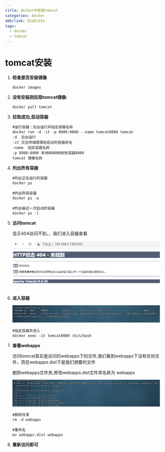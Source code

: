 ```yaml
---
title: docker中安装tomcat
categories: docker
abbrlink: 92a8132a
tags:
  - docker
  - tomcat
---
```








# tomcat安装

1. **检查是否安装镜像**

   ```shell
   docker images 
   ```

2. **没有安装则拉取tomcat镜像:**

   ```shell
   docker pull tomcat
   ```

3. **拉取成功,启动容器**

   ```shell
   #运行容器：后台运行并指定容器名称
   docker run -d -it -p 8080:8080 --name tomcat8080 tomcat
   -d  后台运行
   -it 交互终端顺便给启动的容器命名
   -name  指定容器名称
   -p 8080:8080 本地8080映射到容器8080
   tomcat 镜像名称
   ```

4. **列出所有容器**

   ```shell
   #列出正在运行的容器
   docker ps
   
   #列出所有容器
   docker ps -a
   
   #列出最近一次启动的容器
   docker ps -l 
   ```

   

5. **访问tomcat**

   显示404访问不到，，我们进入容器查看

   ![image-20210708123411758](https://raw.githubusercontent.com/prank-xcw/images/master/imgs/image-20210708123411758.png)

6. **进入容器**

   ![image-20210708124055432](https://raw.githubusercontent.com/prank-xcw/images/master/imgs/image-20210708124055432.png)

   ```shell
   #指定容器并进入
   docker exec -it tomcat8080 /bin/bash 
   ```

7. **查看webapps**

   访问tomcat其实是访问的webapps下的文件,我们看到webapps下没有任何文件，而在webapps.dist下是我们想要的文件

   删除webapps文件夹,修改webapps.dist文件夹名称为  webapps

   ![image-20210708124339422](https://raw.githubusercontent.com/prank-xcw/images/master/imgs/image-20210708124339422.png)

   ```shell
   #删除目录
   rm -d webapps
   
   #重命名
   mv webapps.dist webapps
   ```

   

8. **重新访问即可**